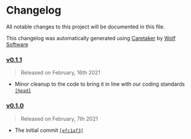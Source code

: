 # Changelog

All notable changes to this project will be documented in this file.


This changelog was automatically generated using [Caretaker](https://github.com/DevelopersToolbox/caretaker) by [Wolf Software](https://github.com/WolfSoftware)

### [v0.1.1](https://github.com/TravisToolbox/pycodestyle/compare/v0.1.0...v0.1.1)

> Released on February, 16th 2021

- Minor cleanup to the code to bring it in line with our coding standards [`[head]`](https://github.com/TravisToolbox/pycodestyle/commit/)

### [v0.1.0](https://github.com/TravisToolbox/pycodestyle/releases/v0.1.0)

> Released on February, 7th 2021

- The initial commit [`[efc1af3]`](https://github.com/TravisToolbox/pycodestyle/commit/efc1af31fded0473dee237438e9ec983cc05ef72)

